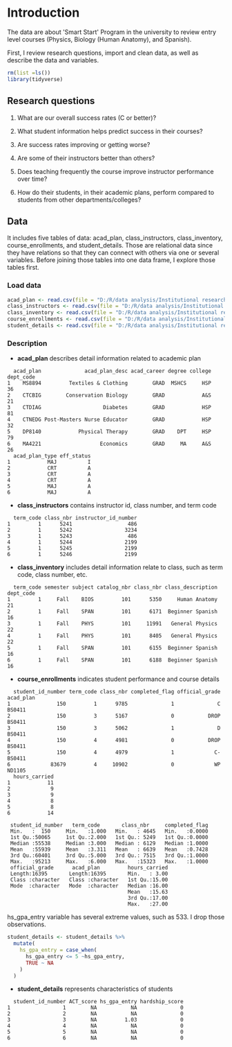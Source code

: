 # Introduction

The data are about 'Smart Start' Program in the university to review entry level courses (Physics, Biology (Human Anatomy), and Spanish).

First, I review research questions, import and clean data, as well as describe the data and variables.




```r
rm(list =ls())
library(tidyverse)
```

## Research questions

1.  What are our overall success rates (C or better)?

2.  What student information helps predict success in their courses?

3.  Are success rates improving or getting worse?

4.  Are some of their instructors better than others?

5.  Does teaching frequently the course improve instructor performance over time?

6.  How do their students, in their academic plans, perform compared to students from other departments/colleges?

## Data

It includes five tables of data: acad_plan, class_instructors, class_inventory, course_enrollments, and student_details. Those are relational data since they have relations so that they can connect with others via one or several variables. Before joining those tables into one data frame, I explore those tables first.

### Load data


```r
acad_plan <- read.csv(file = "D:/R/data analysis/Institutional research/technical-exercise/content/docs/data/acad_plan.csv")
class_instructors <- read.csv(file = "D:/R/data analysis/Institutional research/technical-exercise/content/docs/data/class_instructors.csv")
class_inventory <- read.csv(file = "D:/R/data analysis/Institutional research/technical-exercise/content/docs/data/class_inventory.csv")
course_enrollments <- read.csv(file = "D:/R/data analysis/Institutional research/technical-exercise/content/docs/data/course_enrollments.csv")
student_details <- read.csv(file = "D:/R/data analysis/Institutional research/technical-exercise/content/docs/data/student_details.csv")
```

### Description

-   **acad_plan** describes detail information related to academic plan


```
  acad_plan              acad_plan_desc acad_career degree college dept_code
1    MS8894         Textiles & Clothing        GRAD  MSHCS     HSP        36
2    CTCBIG        Conservation Biology        GRAD            A&S        21
3    CTDIAG                    Diabetes        GRAD            HSP        81
4    CTNEDG Post-Masters Nurse Educator        GRAD            HSP        32
5    DP8140            Physical Therapy        GRAD    DPT     HSP        79
6    MA4221                   Economics        GRAD     MA     A&S        26
  acad_plan_type eff_status
1            MAJ          I
2            CRT          A
3            CRT          A
4            CRT          A
5            MAJ          A
6            MAJ          A
```

-   **class_instructors** contains instructor id, class number, and term code


```
  term_code class_nbr instructor_id_number
1         1      5241                  486
2         1      5242                 3234
3         1      5243                  486
4         1      5244                 2199
5         1      5245                 2199
6         1      5246                 2199
```

-   **class_inventory** includes detail information relate to class, such as term code, class number, etc.


```
  term_code semester subject catalog_nbr class_nbr class_description dept_code
1         1     Fall    BIOS         101      5350     Human Anatomy        21
2         1     Fall    SPAN         101      6171  Beginner Spanish        16
3         1     Fall    PHYS         101     11991   General Physics        22
4         1     Fall    PHYS         101      8405   General Physics        22
5         1     Fall    SPAN         101      6155  Beginner Spanish        16
6         1     Fall    SPAN         101      6188  Beginner Spanish        16
```

-   **course_enrollments** indicates student performance and course details


```
  student_id_number term_code class_nbr completed_flag official_grade acad_plan
1               150         1      9785              1              C    BS0411
2               150         3      5167              0           DROP    BS0411
3               150         3      5062              1              D    BS0411
4               150         4      4981              0           DROP    BS0411
5               150         4      4979              1             C-    BS0411
6             83679         4     10902              0             WP    ND1105
  hours_carried
1            11
2             9
3             9
4             8
5             8
6            14
```

```
 student_id_number   term_code       class_nbr     completed_flag  
 Min.   :  150     Min.   :1.000   Min.   : 4645   Min.   :0.0000  
 1st Qu.:50065     1st Qu.:2.000   1st Qu.: 5249   1st Qu.:0.0000  
 Median :55538     Median :3.000   Median : 6129   Median :1.0000  
 Mean   :55939     Mean   :3.311   Mean   : 6639   Mean   :0.7428  
 3rd Qu.:60401     3rd Qu.:5.000   3rd Qu.: 7515   3rd Qu.:1.0000  
 Max.   :95213     Max.   :6.000   Max.   :15323   Max.   :1.0000  
 official_grade      acad_plan         hours_carried  
 Length:16395       Length:16395       Min.   : 3.00  
 Class :character   Class :character   1st Qu.:15.00  
 Mode  :character   Mode  :character   Median :16.00  
                                       Mean   :15.63  
                                       3rd Qu.:17.00  
                                       Max.   :27.00  
```

hs_gpa_entry variable has several extreme values, such as 533. I drop those observations.


```r
student_details <- student_details %>%
  mutate(
    hs_gpa_entry = case_when(
      hs_gpa_entry <= 5 ~hs_gpa_entry, 
      TRUE ~ NA
    )
  )
```

-   **student_details** represents characteristics of students


```
  student_id_number ACT_score hs_gpa_entry hardship_score
1                 1        NA           NA              0
2                 2        NA           NA              0
3                 3        NA         1.03              0
4                 4        NA           NA              0
5                 5        NA           NA              0
6                 6        NA           NA              0
```












